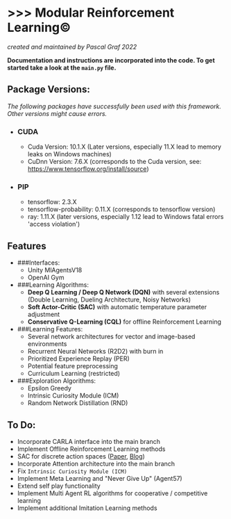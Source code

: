 # >>> Modular Reinforcement Learning©
*created and maintained by Pascal Graf 2022*

**Documentation and instructions are incorporated into the code. To get started take a look at 
the `main.py` file.**

## Package Versions:
*The following packages have successfully been used with this framework. Other versions might cause errors.*
- ### CUDA
  - Cuda Version: 10.1.X (Later versions, especially 11.X lead to memory leaks on Windows machines)
  - CuDnn Version: 7.6.X (corresponds to the Cuda version, see: https://www.tensorflow.org/install/source)
- ### PIP
  - tensorflow: 2.3.X
  - tensorflow-probability: 0.11.X (corresponds to tensorflow version)
  - ray: 1.11.X (later versions, especially 1.12 lead to Windows fatal errors 'access violation')
## Features
- ###Interfaces:
  - Unity MlAgentsV18
  - OpenAI Gym
- ###Learning Algorithms:
  - **Deep Q Learning / Deep Q Network (DQN)** with several extensions
  (Double Learning, Dueling Architecture, Noisy Networks)
  - **Soft Actor-Critic (SAC)** with automatic temperature parameter adjustment
  - **Conservative Q-Learning (CQL)** for offline Reinforcement Learning
- ###Learning Features:
  - Several network architectures for vector and image-based environments 
  - Recurrent Neural Networks (R2D2) with burn in
  - Prioritized Experience Replay (PER)
  - Potential feature preprocessing
  - Curriculum Learning (restricted)
- ###Exploration Algorithms:
  - Epsilon Greedy
  - Intrinsic Curiosity Module (ICM)
  - Random Network Distillation (RND)

## To Do:
- Incorporate CARLA interface into the main branch
- Implement Offline Reinforcement Learning methods
- SAC for discrete action spaces ([Paper](https://arxiv.org/pdf/1910.07207.pdf), 
[Blog](https://towardsdatascience.com/adapting-soft-actor-critic-for-discrete-action-spaces-a20614d4a50a))
- Incorporate Attention architecture into the main branch
- Fix `Intrinsic Curiosity Module (ICM)`
- Implement Meta Learning and "Never Give Up" (Agent57)
- Extend self play functionality
- Implement Multi Agent RL algorithms for cooperative / competitive learning
- Implement additional Imitation Learning methods